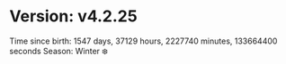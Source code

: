 # Version: v4.2.25
Time since birth: 1547 days, 37129 hours, 2227740 minutes, 133664400 seconds
Season: Winter ❄️

